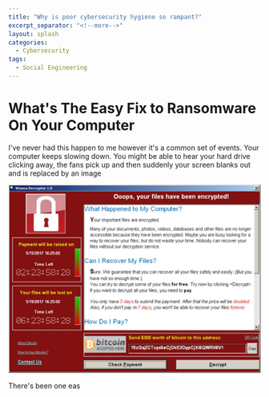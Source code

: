 ```yaml
---
title: "Why is poor cybersecurity hygiene so rampant?"
excerpt_separator: "<!--more-->"
layout: splash
categories:
  - Cybersecurity
tags:
  - Social Engineering
---
```

# What's The Easy Fix to Ransomware On Your Computer
I've never had this happen to me however it's a common set of events. Your computer keeps slowing down. You might be able to hear your hard drive clicking away, the fans pick up and then suddenly your screen blanks out and is replaced by an image

![WannaCrypt Ransomware][ransomware]

There's been one eas

[ransomware]: /assets/images/ransomware-sample-image.jpg